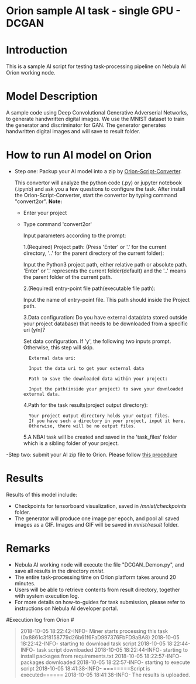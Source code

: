 # Orion sample AI task - single GPU - DCGAN #


# Introduction #

This is a sample AI script for testing task-processing pipeline on Nebula AI Orion working node.

# Model Description #

A sample code using Deep Convolutional Generative Adverserial Networks, to generate handwritten digital images.
We use the MNIST dataset to train the generator and discriminator for GAN. The generator generates handwritten digital images and will save to result folder.

# How to run AI model on Orion
- Step one: Packup your AI model into a zip by [Orion-Script-Converter](https://github.com/nebulaai/orion-script-converter).
    
    This convertor will analyze the python code (.py) or jupyter notebook (.ipynb) and ask you a few questions to configure the task. 
    After install the Orion-Script-Converter, start the convertor by typing command "convert2or".
    **Note:**
    - Enter your project
    - Type command 'convert2or'
    
        Input parameters according to the prompt:
        
        1.(Required) Project path: 
	    (Press 'Enter' or '.' for the current directory, '..' for the parent directory of the current folder): 
        
        Input the Python3 project path, either relative path or absolute path. 
        'Enter' or '.' represents the current folder(default) and the '..' means the parent folder 
        of the current path.
        
        2.(Required) entry-point file path(executable file path):
        
        Input the name of entry-point file. This path should inside the Project path.
        
        3.Data configuration: 
	        Do you have external data(data stored outside your project database)
	        that needs to be downloaded from a specific uri (y/n)?
	        
        Set data configuration. If 'y', the following two inputs prompt. Otherwise, this step will skip.
        
            External data uri:  
            
            Input the data uri to get your external data
            
            Path to save the downloaded data within your project:
            
            Input the path(inside your project) to save your downloaded external data.  
            
        4.Path for the task results(project output directory):
        
            Your project output directory holds your output files. 
            If you have such a directory in your project, input it here. 
            Otherwise, there will be no output files.
            
        5.A NBAI task will be created and saved in the 'task_files' folder 
           which is a sibling folder of your project. 

-Step two: submit your AI zip file to Orion. Please follow [this procedure](https://www.youtube.com/watch?v=FzFNgC4sL3g)

# Results #

Results of this model include:

- Checkpoints for tensorboard visualization, saved in _/mnist/checkpoints_ folder. 
- The generator will produce one image per epoch, and pool all saved images as a GIF. Images and GIF will be saved in _mnist/result_ folder. 


# Remarks # 

- Nebula AI working node will execute the file "DCGAN_Demon.py", and save all results in the directory _mnist_.
- The entire task-processing time on Orion platform takes around 20 minutes.
- Users will be able to retrieve contents from result directory, together with system execution log.
- For more details on how-to-guides for task submission, please refer to instructions on Nebula AI developer portal. 

#Execution log from Orion #

> 2018-10-05 18:22:42-INFO- Miner starts processing this task (0x8861c3f8158779d26b61f6FaD997376FbFD9aBA8)
> 2018-10-05 18:22:42-INFO- starting to download task script
> 2018-10-05 18:22:44-INFO-  task script downloaded
> 2018-10-05 18:22:44-INFO- starting to install packages from requirements.txt
> 2018-10-05 18:22:57-INFO-  packages downloaded 
> 2018-10-05 18:22:57-INFO- starting to execute script
> 2018-10-05 18:41:38-INFO- ========Script is executed======
> 2018-10-05 18:41:38-INFO- The results is uploaded.
